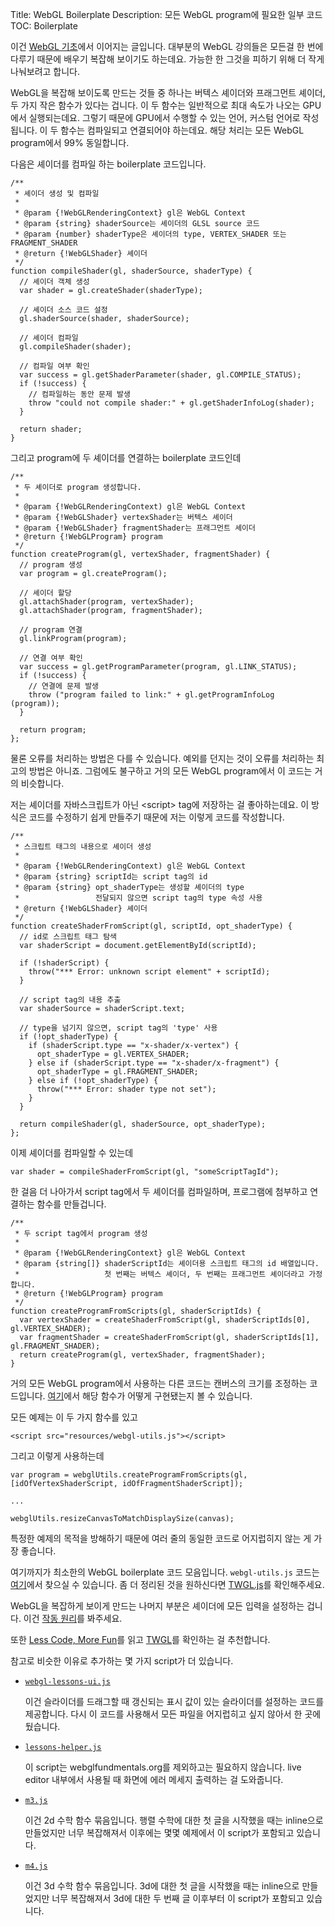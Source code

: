 Title: WebGL Boilerplate
Description: 모든 WebGL program에 필요한 일부 코드
TOC: Boilerplate


이건 <a href="webgl-fundamentals.html">WebGL 기초</a>에서 이어지는 글입니다.
대부분의 WebGL 강의들은 모든걸 한 번에 다루기 때문에 배우기 복잡해 보이기도 하는데요.
가능한 한 그것을 피하기 위해 더 작게 나눠보려고 합니다.

WebGL을 복잡해 보이도록 만드는 것들 중 하나는 버텍스 셰이더와 프래그먼트 셰이더, 두 가지 작은 함수가 있다는 겁니다.
이 두 함수는 일반적으로 최대 속도가 나오는 GPU에서 실행되는데요.
그렇기 때문에 GPU에서 수행할 수 있는 언어, 커스텀 언어로 작성됩니다.
이 두 함수는 컴파일되고 연결되어야 하는데요.
해당 처리는 모든 WebGL program에서 99% 동일합니다.

다음은 셰이더를 컴파일 하는 boilerplate 코드입니다.

    /**
     * 셰이더 생성 및 컴파일
     *
     * @param {!WebGLRenderingContext} gl은 WebGL Context
     * @param {string} shaderSource는 셰이더의 GLSL source 코드
     * @param {number} shaderType은 셰이더의 type, VERTEX_SHADER 또는 FRAGMENT_SHADER
     * @return {!WebGLShader} 셰이더
     */
    function compileShader(gl, shaderSource, shaderType) {
      // 셰이더 객체 생성
      var shader = gl.createShader(shaderType);

      // 셰이더 소스 코드 설정
      gl.shaderSource(shader, shaderSource);

      // 셰이더 컴파일
      gl.compileShader(shader);

      // 컴파일 여부 확인
      var success = gl.getShaderParameter(shader, gl.COMPILE_STATUS);
      if (!success) {
        // 컴파일하는 동안 문제 발생
        throw "could not compile shader:" + gl.getShaderInfoLog(shader);
      }

      return shader;
    }

그리고 program에 두 셰이더를 연결하는 boilerplate 코드인데

    /**
     * 두 셰이더로 program 생성합니다.
     *
     * @param {!WebGLRenderingContext) gl은 WebGL Context
     * @param {!WebGLShader} vertexShader는 버텍스 셰이더
     * @param {!WebGLShader} fragmentShader는 프래그먼트 셰이더
     * @return {!WebGLProgram} program
     */
    function createProgram(gl, vertexShader, fragmentShader) {
      // program 생성
      var program = gl.createProgram();

      // 셰이더 할당
      gl.attachShader(program, vertexShader);
      gl.attachShader(program, fragmentShader);

      // program 연결
      gl.linkProgram(program);

      // 연결 여부 확인
      var success = gl.getProgramParameter(program, gl.LINK_STATUS);
      if (!success) {
        // 연결에 문제 발생
        throw ("program failed to link:" + gl.getProgramInfoLog (program));
      }

      return program;
    };

물론 오류를 처리하는 방법은 다를 수 있습니다.
예외를 던지는 것이 오류를 처리하는 최고의 방법은 아니죠.
그럼에도 불구하고 거의 모든 WebGL program에서 이 코드는 거의 비슷합니다.

저는 셰이더를 자바스크립트가 아닌 &lt;script&gt; tag에 저장하는 걸 좋아하는데요.
이 방식은 코드를 수정하기 쉽게 만들주기 때문에 저는 이렇게 코드를 작성합니다.

    /**
     * 스크립트 태그의 내용으로 셰이더 생성
     *
     * @param {!WebGLRenderingContext) gl은 WebGL Context
     * @param {string} scriptId는 script tag의 id
     * @param {string} opt_shaderType는 생성할 셰이더의 type
     *                 전달되지 않으면 script tag의 type 속성 사용
     * @return {!WebGLShader} 셰이더
     */
    function createShaderFromScript(gl, scriptId, opt_shaderType) {
      // id로 스크립트 태그 탐색
      var shaderScript = document.getElementById(scriptId);
        
      if (!shaderScript) {
        throw("*** Error: unknown script element" + scriptId);
      }

      // script tag의 내용 추출
      var shaderSource = shaderScript.text;

      // type을 넘기지 않으면, script tag의 'type' 사용
      if (!opt_shaderType) {
        if (shaderScript.type == "x-shader/x-vertex") {
          opt_shaderType = gl.VERTEX_SHADER;
        } else if (shaderScript.type == "x-shader/x-fragment") {
          opt_shaderType = gl.FRAGMENT_SHADER;
        } else if (!opt_shaderType) {
          throw("*** Error: shader type not set");
        }
      }

      return compileShader(gl, shaderSource, opt_shaderType);
    };

이제 셰이더를 컴파일할 수 있는데

    var shader = compileShaderFromScript(gl, "someScriptTagId");

한 걸음 더 나아가서 script tag에서 두 셰이더를 컴파일하며, 프로그램에 첨부하고 연결하는 함수를 만들겁니다.

    /**
     * 두 script tag에서 program 생성
     *
     * @param {!WebGLRenderingContext} gl은 WebGL Context
     * @param {string[]} shaderScriptId는 셰이더용 스크립트 태그의 id 배열입니다.
     *                   첫 번째는 버텍스 셰이더, 두 번째는 프래그먼트 셰이더라고 가정합니다.
     * @return {!WebGLProgram} program
     */
    function createProgramFromScripts(gl, shaderScriptIds) {
      var vertexShader = createShaderFromScript(gl, shaderScriptIds[0], gl.VERTEX_SHADER);
      var fragmentShader = createShaderFromScript(gl, shaderScriptIds[1], gl.FRAGMENT_SHADER);
      return createProgram(gl, vertexShader, fragmentShader);
    }

거의 모든 WebGL program에서 사용하는 다른 코드는 캔버스의 크기를 조정하는 코드입니다.
[여기](webgl-resizing-the-canvas.html)에서 해당 함수가 어떻게 구현됐는지 볼 수 있습니다.

모든 예제는 이 두 가지 함수를 있고

    <script src="resources/webgl-utils.js"></script>

그리고 이렇게 사용하는데

    var program = webglUtils.createProgramFromScripts(gl, [idOfVertexShaderScript, idOfFragmentShaderScript]);

    ...

    webglUtils.resizeCanvasToMatchDisplaySize(canvas);

특정한 예제의 목적을 방해하기 때문에 여러 줄의 동일한 코드로 어지럽히지 않는 게 가장 좋습니다.

여기까지가 최소한의 WebGL boilerplate 코드 모음입니다.
`webgl-utils.js` 코드는 [여기](../resources/webgl-utils.js)에서 찾으실 수 있습니다.
좀 더 정리된 것을 원하신다면 [TWGL.js](https://twgljs.org)를 확인해주세요.

WebGL을 복잡하게 보이게 만드는 나머지 부분은 셰이더에 모든 입력을 설정하는 겁니다.
이건 <a href="webgl-how-it-works.html">작동 원리</a>를 봐주세요.

또한 [Less Code, More Fun](webgl-less-code-more-fun.html)를 읽고 [TWGL](https://twgljs.org)를 확인하는 걸 추천합니다.

참고로 비슷한 이유로 추가하는 몇 가지 script가 더 있습니다.

*   [`webgl-lessons-ui.js`](../resources/webgl-lessons-ui.js)

    이건 슬라이더를 드래그할 때 갱신되는 표시 값이 있는 슬라이더를 설정하는 코드를 제공합니다.
    다시 이 코드를 사용해서 모든 파일을 어지럽히고 싶지 않아서 한 곳에 뒀습니다.

*   [`lessons-helper.js`](../resources/lessons-helper.js)

    이 script는 webglfundmentals.org를 제외하고는 필요하지 않습니다.
    live editor 내부에서 사용될 때 화면에 에러 메세지 출력하는 걸 도와줍니다.

*   [`m3.js`](../resources/m3.js)

    이건 2d 수학 함수 묶음입니다.
    행렬 수학에 대한 첫 글을 시작했을 때는 inline으로 만들었지만 너무 복잡해져서 이후에는 몇몇 예제에서 이 script가 포함되고 있습니다.

*   [`m4.js`](../resources/m4.js)

    이건 3d 수학 함수 묶음입니다.
    3d에 대한 첫 글을 시작했을 때는 inline으로 만들었지만 너무 복잡해져서 3d에 대한 두 번째 글 이후부터 이 script가 포함되고 있습니다.


